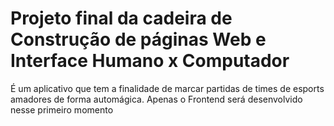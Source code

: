 # Projeto final da cadeira de Construção de páginas Web e Interface Humano x Computador

É um aplicativo que tem a finalidade de marcar partidas de times de esports amadores de forma automágica.
Apenas o Frontend será desenvolvido nesse primeiro momento
